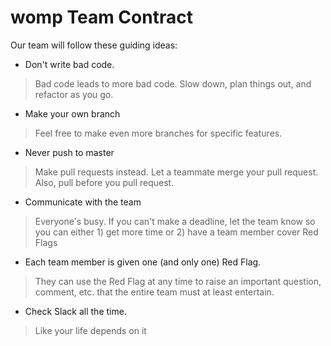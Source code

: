 # womp Team Contract

Our team will follow these guiding ideas:

* Don't write bad code.
> Bad code leads to more bad code. Slow down, plan things out, and refactor as you go.

* Make your own branch
> Feel free to make even more branches for specific features.

* Never push to master
> Make pull requests instead. Let a teammate merge your pull request. Also, pull before you pull request. 

* Communicate with the team
> Everyone's busy. If you can't make a deadline, let the team know so you can either 1) get more time or 2) have a team member cover
Red Flags 

* Each team member is given one (and only one) Red Flag. 
> They can use the Red Flag at any time to raise an important question, comment, etc. that the entire team must at least entertain. 

* Check Slack all the time.
> Like your life depends on it 

